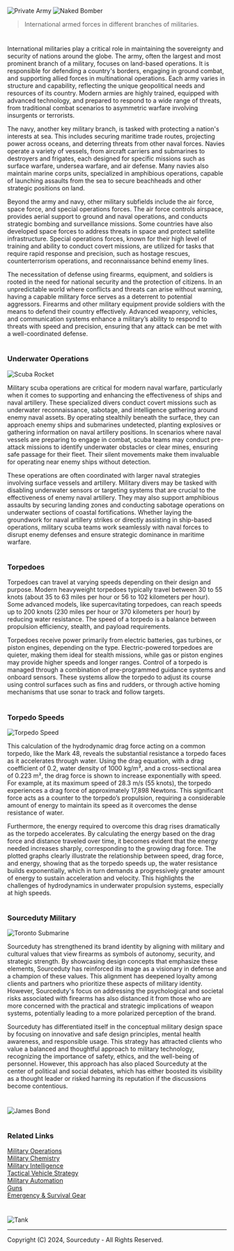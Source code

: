 ![Private Army](https://github.com/user-attachments/assets/02db371b-c0cd-4faf-b602-0439406f9995)
![Naked Bomber](https://github.com/user-attachments/assets/6289acb5-4321-44b5-9e2c-40be43ef17ac)

> International armed forces in different branches of militaries.

#

International militaries play a critical role in maintaining the sovereignty and security of nations around the globe. The army, often the largest and most prominent branch of a military, focuses on land-based operations. It is responsible for defending a country's borders, engaging in ground combat, and supporting allied forces in multinational operations. Each army varies in structure and capability, reflecting the unique geopolitical needs and resources of its country. Modern armies are highly trained, equipped with advanced technology, and prepared to respond to a wide range of threats, from traditional combat scenarios to asymmetric warfare involving insurgents or terrorists.

The navy, another key military branch, is tasked with protecting a nation's interests at sea. This includes securing maritime trade routes, projecting power across oceans, and deterring threats from other naval forces. Navies operate a variety of vessels, from aircraft carriers and submarines to destroyers and frigates, each designed for specific missions such as surface warfare, undersea warfare, and air defense. Many navies also maintain marine corps units, specialized in amphibious operations, capable of launching assaults from the sea to secure beachheads and other strategic positions on land.

Beyond the army and navy, other military subfields include the air force, space force, and special operations forces. The air force controls airspace, provides aerial support to ground and naval operations, and conducts strategic bombing and surveillance missions. Some countries have also developed space forces to address threats in space and protect satellite infrastructure. Special operations forces, known for their high level of training and ability to conduct covert missions, are utilized for tasks that require rapid response and precision, such as hostage rescues, counterterrorism operations, and reconnaissance behind enemy lines.

The necessitation of defense using firearms, equipment, and soldiers is rooted in the need for national security and the protection of citizens. In an unpredictable world where conflicts and threats can arise without warning, having a capable military force serves as a deterrent to potential aggressors. Firearms and other military equipment provide soldiers with the means to defend their country effectively. Advanced weaponry, vehicles, and communication systems enhance a military’s ability to respond to threats with speed and precision, ensuring that any attack can be met with a well-coordinated defense.

#
### Underwater Operations

![Scuba Rocket](https://github.com/user-attachments/assets/c20568a6-c531-45ba-849a-7f062d07058c)

Military scuba operations are critical for modern naval warfare, particularly when it comes to supporting and enhancing the effectiveness of ships and naval artillery. These specialized divers conduct covert missions such as underwater reconnaissance, sabotage, and intelligence gathering around enemy naval assets. By operating stealthily beneath the surface, they can approach enemy ships and submarines undetected, planting explosives or gathering information on naval artillery positions. In scenarios where naval vessels are preparing to engage in combat, scuba teams may conduct pre-attack missions to identify underwater obstacles or clear mines, ensuring safe passage for their fleet. Their silent movements make them invaluable for operating near enemy ships without detection.

These operations are often coordinated with larger naval strategies involving surface vessels and artillery. Military divers may be tasked with disabling underwater sensors or targeting systems that are crucial to the effectiveness of enemy naval artillery. They may also support amphibious assaults by securing landing zones and conducting sabotage operations on underwater sections of coastal fortifications. Whether laying the groundwork for naval artillery strikes or directly assisting in ship-based operations, military scuba teams work seamlessly with naval forces to disrupt enemy defenses and ensure strategic dominance in maritime warfare.

#
### Torpedoes

Torpedoes can travel at varying speeds depending on their design and purpose. Modern heavyweight torpedoes typically travel between 30 to 55 knots (about 35 to 63 miles per hour or 56 to 102 kilometers per hour). Some advanced models, like supercavitating torpedoes, can reach speeds up to 200 knots (230 miles per hour or 370 kilometers per hour) by reducing water resistance. The speed of a torpedo is a balance between propulsion efficiency, stealth, and payload requirements.

Torpedoes receive power primarily from electric batteries, gas turbines, or piston engines, depending on the type. Electric-powered torpedoes are quieter, making them ideal for stealth missions, while gas or piston engines may provide higher speeds and longer ranges. Control of a torpedo is managed through a combination of pre-programmed guidance systems and onboard sensors. These systems allow the torpedo to adjust its course using control surfaces such as fins and rudders, or through active homing mechanisms that use sonar to track and follow targets.

#
### Torpedo Speeds

![Torpedo Speed](https://github.com/user-attachments/assets/4a65ed7d-b8c2-4c52-9401-b70aa3ec076f)

This calculation of the hydrodynamic drag force acting on a common torpedo, like the Mark 48, reveals the substantial resistance a torpedo faces as it accelerates through water. Using the drag equation, with a drag coefficient of 0.2, water density of 1000 kg/m³, and a cross-sectional area of 0.223 m², the drag force is shown to increase exponentially with speed. For example, at its maximum speed of 28.3 m/s (55 knots), the torpedo experiences a drag force of approximately 17,898 Newtons. This significant force acts as a counter to the torpedo’s propulsion, requiring a considerable amount of energy to maintain its speed as it overcomes the dense resistance of water.

Furthermore, the energy required to overcome this drag rises dramatically as the torpedo accelerates. By calculating the energy based on the drag force and distance traveled over time, it becomes evident that the energy needed increases sharply, corresponding to the growing drag force. The plotted graphs clearly illustrate the relationship between speed, drag force, and energy, showing that as the torpedo speeds up, the water resistance builds exponentially, which in turn demands a progressively greater amount of energy to sustain acceleration and velocity. This highlights the challenges of hydrodynamics in underwater propulsion systems, especially at high speeds.

#
### Sourceduty Military

![Toronto Submarine](https://github.com/user-attachments/assets/8895bac7-4b54-4b0b-afee-af48b6660ad1)

Sourceduty has strengthened its brand identity by aligning with military and cultural values that view firearms as symbols of autonomy, security, and strategic strength. By showcasing design concepts that emphasize these elements, Sourceduty has reinforced its image as a visionary in defense and a champion of these values. This alignment has deepened loyalty among clients and partners who prioritize these aspects of military identity. However, Sourceduty's focus on addressing the psychological and societal risks associated with firearms has also distanced it from those who are more concerned with the practical and strategic implications of weapon systems, potentially leading to a more polarized perception of the brand.

Sourceduty has differentiated itself in the conceptual military design space by focusing on innovative and safe design principles, mental health awareness, and responsible usage. This strategy has attracted clients who value a balanced and thoughtful approach to military technology, recognizing the importance of safety, ethics, and the well-being of personnel. However, this approach has also placed Sourceduty at the center of political and social debates, which has either boosted its visibility as a thought leader or risked harming its reputation if the discussions become contentious.

#

![James Bond](https://github.com/user-attachments/assets/98526039-dc99-4834-a3aa-bcc668514e30)

#
### Related Links

[Military Operations](https://github.com/sourceduty/Military_Operations)
<br>
[Military Chemistry](https://github.com/sourceduty/Military_Chemistry)
<br>
[Military Intelligence](https://github.com/sourceduty/Military_Intelligence)
<br>
[Tactical Vehicle Strategy](https://github.com/sourceduty/Tactical_Vehicle_Strategy)
<br>
[Military Automation](https://github.com/sourceduty/Military_Automation)
<br>
[Guns](https://github.com/sourceduty/Guns)
<br>
[Emergency & Survival Gear](https://github.com/sourceduty/Emergency_Survival_Gear)

#

![Tank](https://github.com/user-attachments/assets/ff150912-49e7-44d1-a0a9-a520d69cbac6)

***
Copyright (C) 2024, Sourceduty - All Rights Reserved.

